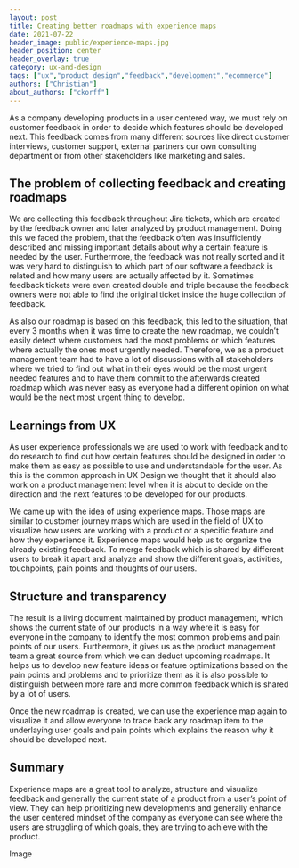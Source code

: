 ```yaml
---
layout: post
title: Creating better roadmaps with experience maps
date: 2021-07-22
header_image: public/experience-maps.jpg
header_position: center
header_overlay: true
category: ux-and-design
tags: ["ux","product design","feedback","development","ecommerce"]
authors: ["Christian"]
about_authors: ["ckorff"]
---
```


As a company developing products in a user centered way, we must rely on customer feedback in order to decide which features should be developed next.
This feedback comes from many different sources like direct customer interviews, customer support, external partners our own consulting department or from other stakeholders like marketing and sales.

## The problem of collecting feedback and creating roadmaps

We are collecting this feedback throughout Jira tickets, which are created by the feedback owner and later analyzed by product management.
Doing this we faced the problem, that the feedback often was insufficiently described and missing important details about why a certain feature is needed by the user.
Furthermore, the feedback was not really sorted and it was very hard to distinguish to which part of our software a feedback is related and how many users are actually affected by it.
Sometimes feedback tickets were even created double and triple because the feedback owners were not able to find the original ticket inside the huge collection of feedback.

As also our roadmap is based on this feedback, this led to the situation, that every 3 months when it was time to create the new roadmap, we couldn’t easily detect where customers had the most problems or which features where actually the ones most urgently needed.
Therefore, we as a product management team had to have a lot of discussions with all stakeholders where we tried to find out what in their eyes would be the most urgent needed features and to have them commit to the afterwards created roadmap which was never easy as everyone had a different opinion on what would be the next most urgent thing to develop.

## Learnings from UX

As user experience professionals we are used to work with feedback and to do research to find out how certain features should be designed in order to make them as easy as possible to use and understandable for the user.
As this is the common approach in UX Design we thought that it should also work on a product management level when it is about to decide on the direction and the next features to be developed for our products.

We came up with the idea of using experience maps.
Those maps are similar to customer journey maps which are used in the field of UX to visualize how users are working with a product or a specific feature and how they experience it.
Experience maps would help us to organize the already existing feedback.
To merge feedback which is shared by different users to break it apart and analyze and show the different goals, activities, touchpoints, pain points and thoughts of our users.

## Structure and transparency

The result is a living document maintained by product management, which shows the current state of our products in a way where it is easy for everyone in the company to identify the most common problems and pain points of our users.
Furthermore, it gives us as the product management team a great source from which we can deduct upcoming roadmaps.
It helps us to develop new feature ideas or feature optimizations based on the pain points and problems and to prioritize them as it is also possible to distinguish between more rare and more common feedback which is shared by a lot of users.

Once the new roadmap is created, we can use the experience map again to visualize it and allow everyone to trace back any roadmap item to the underlaying user goals and pain points which explains the reason why it should be developed next.

## Summary 

Experience maps are a great tool to analyze, structure and visualize feedback and generally the current state of a product from a user’s point of view.
They can help prioritizing new developments and generally enhance the user centered mindset of the company as everyone can see where the users are struggling of which goals, they are trying to achieve with the product.

Image